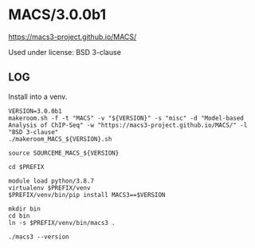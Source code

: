 MACS/3.0.0b1
========================

<https://macs3-project.github.io/MACS/>

Used under license:
BSD 3-clause


LOG
---

Install into a venv.

    VERSION=3.0.0b1
    makeroom.sh -f -t "MACS" -v "${VERSION}" -s "misc" -d "Model-based Analysis of ChIP-Seq" -w "https://macs3-project.github.io/MACS/" -l "BSD 3-clause"
    ./makeroom_MACS_${VERSION}.sh

    source SOURCEME_MACS_${VERSION}

    cd $PREFIX
    
    module load python/3.8.7
    virtualenv $PREFIX/venv
    $PREFIX/venv/bin/pip install MACS3==$VERSION

    mkdir bin
    cd bin
    ln -s $PREFIX/venv/bin/macs3 .

    ./macs3 --version
